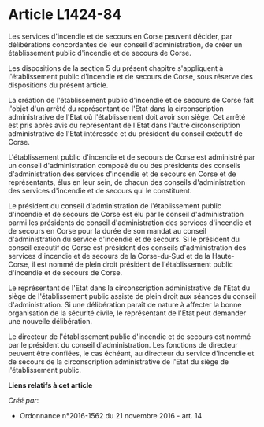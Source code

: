 # Article L1424-84

Les services d'incendie et de secours en Corse peuvent décider, par délibérations concordantes de leur conseil
d'administration, de créer un établissement public d'incendie et de secours de Corse.

Les dispositions de la section 5 du présent chapitre s'appliquent à l'établissement public d'incendie et de secours de Corse,
sous réserve des dispositions du présent article.

La création de l'établissement public d'incendie et de secours de Corse fait l'objet d'un arrêté du représentant de l'Etat
dans la circonscription administrative de l'Etat où l'établissement doit avoir son siège. Cet arrêté est pris après avis du
représentant de l'Etat dans l'autre circonscription administrative de l'Etat intéressée et du président du conseil exécutif
de Corse.

L'établissement public d'incendie et de secours de Corse est administré par un conseil d'administration composé du ou des
présidents des conseils d'administration des services d'incendie et de secours en Corse et de représentants, élus en leur
sein, de chacun des conseils d'administration des services d'incendie et de secours qui le constituent.

Le président du conseil d'administration de l'établissement public d'incendie et de secours de Corse est élu par le conseil
d'administration parmi les présidents de conseil d'administration des services d'incendie et de secours en Corse pour la
durée de son mandat au conseil d'administration du service d'incendie et de secours. Si le président du conseil exécutif de
Corse est président des conseils d'administration des services d'incendie et de secours de la Corse-du-Sud et de la Haute-
Corse, il est nommé de plein droit président de l'établissement public d'incendie et de secours de Corse.

Le représentant de l'Etat dans la circonscription administrative de l'Etat du siège de l'établissement public assiste de
plein droit aux séances du conseil d'administration. Si une délibération paraît de nature à affecter la bonne organisation de
la sécurité civile, le représentant de l'Etat peut demander une nouvelle délibération.

Le directeur de l'établissement public d'incendie et de secours est nommé par le président du conseil d'administration. Les
fonctions de directeur peuvent être confiées, le cas échéant, au directeur du service d'incendie et de secours de la
circonscription administrative de l'Etat du siège de l'établissement public.

**Liens relatifs à cet article**

_Créé par_:

  - Ordonnance n°2016-1562 du 21 novembre 2016 - art. 14
